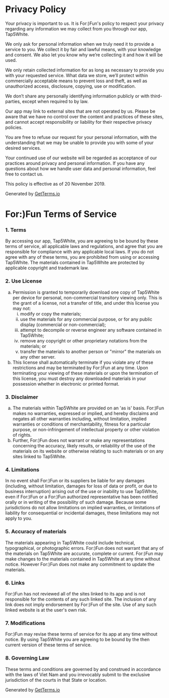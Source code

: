 # Privacy Policy
<p>Your privacy is important to us. It is For:)Fun's policy to respect your privacy regarding any information we may collect from you through our app, Tap5White.</p>
<p>We only ask for personal information when we truly need it to provide a service to you. We collect it by fair and lawful means, with your knowledge and consent. We also let you know why we’re collecting it and how it will be used.</p>
<p>We only retain collected information for as long as necessary to provide you with your requested service. What data we store, we’ll protect within commercially acceptable means to prevent loss and theft, as well as unauthorized access, disclosure, copying, use or modification.</p>
<p>We don’t share any personally identifying information publicly or with third-parties, except when required to by law.</p>
<p>Our app may link to external sites that are not operated by us. Please be aware that we have no control over the content and practices of these sites, and cannot accept responsibility or liability for their respective privacy policies.</p>
<p>You are free to refuse our request for your personal information, with the understanding that we may be unable to provide you with some of your desired services.</p>
<p>Your continued use of our website will be regarded as acceptance of our practices around privacy and personal information. If you have any questions about how we handle user data and personal information, feel free to contact us.</p>
<p>This policy is effective as of 20 November 2019.</p>
<p>Generated by <a title="Privacy Policy Template Generator" href="https://getterms.io/">GetTerms.io</a></p>

# For:)Fun Terms of Service
<h3>1. Terms</h3>
<p>By accessing our app, Tap5White, you are agreeing to be bound by these terms of service, all applicable laws and regulations, and agree that you are responsible for compliance with any applicable local laws. If you do not agree with any of these terms, you are prohibited from using or accessing Tap5White. The materials contained in Tap5White are protected by applicable copyright and trademark law.</p>
<h3>2. Use License</h3>
<ol type="a">
   <li>Permission is granted to temporarily download one copy of Tap5White per device for personal, non-commercial transitory viewing only. This is the grant of a license, not a transfer of title, and under this license you may not:
   <ol type="i">
       <li>modify or copy the materials;</li>
       <li>use the materials for any commercial purpose, or for any public display (commercial or non-commercial);</li>
       <li>attempt to decompile or reverse engineer any software contained in Tap5White;</li>
       <li>remove any copyright or other proprietary notations from the materials; or</li>
       <li>transfer the materials to another person or "mirror" the materials on any other server.</li>
   </ol>
    </li>
   <li>This license shall automatically terminate if you violate any of these restrictions and may be terminated by For:)Fun at any time. Upon terminating your viewing of these materials or upon the termination of this license, you must destroy any downloaded materials in your possession whether in electronic or printed format.</li>
</ol>
<h3>3. Disclaimer</h3>
<ol type="a">
   <li>The materials within Tap5White are provided on an 'as is' basis. For:)Fun makes no warranties, expressed or implied, and hereby disclaims and negates all other warranties including, without limitation, implied warranties or conditions of merchantability, fitness for a particular purpose, or non-infringement of intellectual property or other violation of rights.</li>
   <li>Further, For:)Fun does not warrant or make any representations concerning the accuracy, likely results, or reliability of the use of the materials on its website or otherwise relating to such materials or on any sites linked to Tap5White.</li>
</ol>
<h3>4. Limitations</h3>
<p>In no event shall For:)Fun or its suppliers be liable for any damages (including, without limitation, damages for loss of data or profit, or due to business interruption) arising out of the use or inability to use Tap5White, even if For:)Fun or a For:)Fun authorized representative has been notified orally or in writing of the possibility of such damage. Because some jurisdictions do not allow limitations on implied warranties, or limitations of liability for consequential or incidental damages, these limitations may not apply to you.</p>
<h3>5. Accuracy of materials</h3>
<p>The materials appearing in Tap5White could include technical, typographical, or photographic errors. For:)Fun does not warrant that any of the materials on Tap5White are accurate, complete or current. For:)Fun may make changes to the materials contained in Tap5White at any time without notice. However For:)Fun does not make any commitment to update the materials.</p>
<h3>6. Links</h3>
<p>For:)Fun has not reviewed all of the sites linked to its app and is not responsible for the contents of any such linked site. The inclusion of any link does not imply endorsement by For:)Fun of the site. Use of any such linked website is at the user's own risk.</p>
<h3>7. Modifications</h3>
<p>For:)Fun may revise these terms of service for its app at any time without notice. By using Tap5White you are agreeing to be bound by the then current version of these terms of service.</p>
<h3>8. Governing Law</h3>
<p>These terms and conditions are governed by and construed in accordance with the laws of Viet Nam and you irrevocably submit to the exclusive jurisdiction of the courts in that State or location.</p>
<p>Generated by <a title="Terms of Service Template Generator" href="https://getterms.io/">GetTerms.io</a></p>
